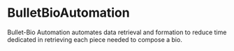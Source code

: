 # BulletBioAutomation
Bullet-Bio Automation automates data retrieval and formation to reduce time dedicated in retrieving each piece needed to compose a bio.
